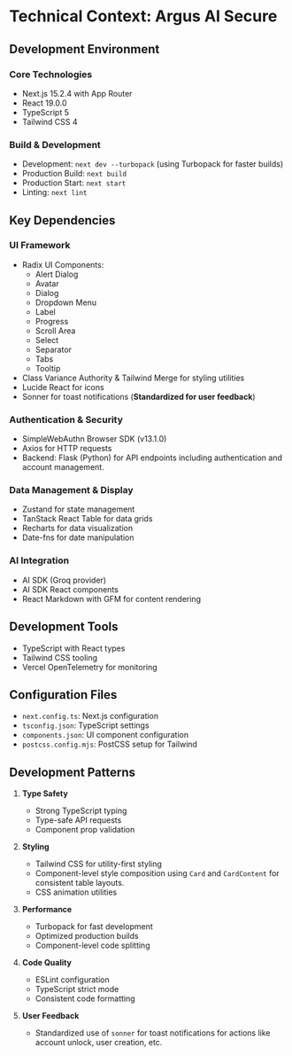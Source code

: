 # Technical Context: Argus AI Secure

## Development Environment

### Core Technologies
- Next.js 15.2.4 with App Router
- React 19.0.0
- TypeScript 5
- Tailwind CSS 4

### Build & Development
- Development: `next dev --turbopack` (using Turbopack for faster builds)
- Production Build: `next build`
- Production Start: `next start`
- Linting: `next lint`

## Key Dependencies

### UI Framework
- Radix UI Components:
  - Alert Dialog
  - Avatar
  - Dialog
  - Dropdown Menu
  - Label
  - Progress
  - Scroll Area
  - Select
  - Separator
  - Tabs
  - Tooltip
- Class Variance Authority & Tailwind Merge for styling utilities
- Lucide React for icons
- Sonner for toast notifications (**Standardized for user feedback**)

### Authentication & Security
- SimpleWebAuthn Browser SDK (v13.1.0)
- Axios for HTTP requests
- Backend: Flask (Python) for API endpoints including authentication and account management.

### Data Management & Display
- Zustand for state management
- TanStack React Table for data grids
- Recharts for data visualization
- Date-fns for date manipulation

### AI Integration
- AI SDK (Groq provider)
- AI SDK React components
- React Markdown with GFM for content rendering

## Development Tools
- TypeScript with React types
- Tailwind CSS tooling
- Vercel OpenTelemetry for monitoring

## Configuration Files
- `next.config.ts`: Next.js configuration
- `tsconfig.json`: TypeScript settings
- `components.json`: UI component configuration
- `postcss.config.mjs`: PostCSS setup for Tailwind

## Development Patterns
1.  **Type Safety**
    - Strong TypeScript typing
    - Type-safe API requests
    - Component prop validation

2.  **Styling**
    - Tailwind CSS for utility-first styling
    - Component-level style composition using `Card` and `CardContent` for consistent table layouts.
    - CSS animation utilities

3.  **Performance**
    - Turbopack for fast development
    - Optimized production builds
    - Component-level code splitting

4.  **Code Quality**
    - ESLint configuration
    - TypeScript strict mode
    - Consistent code formatting

5.  **User Feedback**
    - Standardized use of `sonner` for toast notifications for actions like account unlock, user creation, etc.